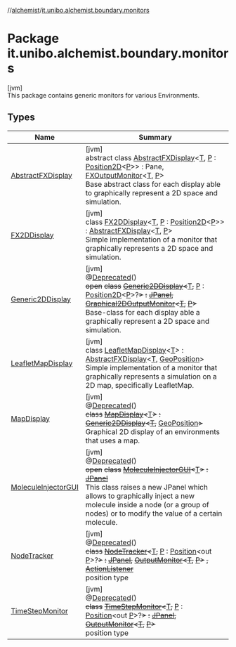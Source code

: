 //[alchemist](../../index.md)/[it.unibo.alchemist.boundary.monitors](index.md)

# Package it.unibo.alchemist.boundary.monitors

[jvm]\
This package contains generic monitors for various Environments.

## Types

| Name | Summary |
|---|---|
| [AbstractFXDisplay](-abstract-f-x-display/index.md) | [jvm]<br>abstract class [AbstractFXDisplay](-abstract-f-x-display/index.md)<[T](-abstract-f-x-display/index.md), [P](-abstract-f-x-display/index.md) : [Position2D](../it.unibo.alchemist.model.interfaces/-position2-d/index.md)<[P](-abstract-f-x-display/index.md)>> : Pane, [FXOutputMonitor](../it.unibo.alchemist.boundary.interfaces/-f-x-output-monitor/index.md)<[T](-abstract-f-x-display/index.md), [P](-abstract-f-x-display/index.md)> <br>Base abstract class for each display able to graphically represent a 2D space and simulation. |
| [FX2DDisplay](-f-x2-d-display/index.md) | [jvm]<br>class [FX2DDisplay](-f-x2-d-display/index.md)<[T](-f-x2-d-display/index.md), [P](-f-x2-d-display/index.md) : [Position2D](../it.unibo.alchemist.model.interfaces/-position2-d/index.md)<[P](-f-x2-d-display/index.md)>> : [AbstractFXDisplay](-abstract-f-x-display/index.md)<[T](-f-x2-d-display/index.md), [P](-f-x2-d-display/index.md)> <br>Simple implementation of a monitor that graphically represents a 2D space and simulation. |
| [Generic2DDisplay](-generic2-d-display/index.md) | [jvm]<br>@[Deprecated](https://docs.oracle.com/javase/8/docs/api/java/lang/Deprecated.html)()<br>~~open~~ ~~class~~ [~~Generic2DDisplay~~](-generic2-d-display/index.md)~~<~~[T](-generic2-d-display/index.md)~~,~~ [P](-generic2-d-display/index.md) : [Position2D](../it.unibo.alchemist.model.interfaces/-position2-d/index.md)<[P](../it.unibo.alchemist.boundary.wormhole.implementation/-wormhole-swing/index.md)>?~~>~~ ~~:~~ [~~JPanel~~](https://docs.oracle.com/javase/8/docs/api/javax/swing/JPanel.html)~~,~~ [~~Graphical2DOutputMonitor~~](../it.unibo.alchemist.boundary.interfaces/-graphical2-d-output-monitor/index.md)~~<~~[~~T~~](../it.unibo.alchemist.boundary.interfaces/-graphical2-d-output-monitor/index.md)~~,~~ [~~P~~](../it.unibo.alchemist.boundary.wormhole.implementation/-wormhole-swing/index.md)~~>~~ <br>Base-class for each display able a graphically represent a 2D space and simulation. |
| [LeafletMapDisplay](-leaflet-map-display/index.md) | [jvm]<br>class [LeafletMapDisplay](-leaflet-map-display/index.md)<[T](-leaflet-map-display/index.md)> : [AbstractFXDisplay](-abstract-f-x-display/index.md)<[T](-leaflet-map-display/index.md), [GeoPosition](../it.unibo.alchemist.model.interfaces/-geo-position/index.md)> <br>Simple implementation of a monitor that graphically represents a simulation on a 2D map, specifically LeafletMap. |
| [MapDisplay](-map-display/index.md) | [jvm]<br>@[Deprecated](https://docs.oracle.com/javase/8/docs/api/java/lang/Deprecated.html)()<br>~~class~~ [~~MapDisplay~~](-map-display/index.md)~~<~~[T](-map-display/index.md)~~>~~ ~~:~~ [~~Generic2DDisplay~~](-generic2-d-display/index.md)~~<~~[~~T~~](../it.unibo.alchemist.boundary.interfaces/-graphical2-d-output-monitor/index.md)~~,~~ [GeoPosition](../it.unibo.alchemist.model.interfaces/-geo-position/index.md)~~>~~ <br>Graphical 2D display of an environments that uses a map. |
| [MoleculeInjectorGUI](-molecule-injector-g-u-i/index.md) | [jvm]<br>@[Deprecated](https://docs.oracle.com/javase/8/docs/api/java/lang/Deprecated.html)()<br>~~open~~ ~~class~~ [~~MoleculeInjectorGUI~~](-molecule-injector-g-u-i/index.md)~~<~~[T](-molecule-injector-g-u-i/index.md)~~>~~ ~~:~~ [~~JPanel~~](https://docs.oracle.com/javase/8/docs/api/javax/swing/JPanel.html)<br>This class raises a new JPanel which allows to graphically inject a new molecule inside a node (or a group of nodes) or to modify the value of a certain molecule. |
| [NodeTracker](-node-tracker/index.md) | [jvm]<br>@[Deprecated](https://docs.oracle.com/javase/8/docs/api/java/lang/Deprecated.html)()<br>~~class~~ [~~NodeTracker~~](-node-tracker/index.md)~~<~~[T](-node-tracker/index.md)~~,~~ [P](-node-tracker/index.md) : [Position](../it.unibo.alchemist.model.interfaces/-position/index.md)<out [P](../it.unibo.alchemist.boundary.wormhole.implementation/-wormhole-swing/index.md)>?~~>~~ ~~:~~ [~~JPanel~~](https://docs.oracle.com/javase/8/docs/api/javax/swing/JPanel.html)~~,~~ [~~OutputMonitor~~](../it.unibo.alchemist.boundary.interfaces/-output-monitor/index.md)~~<~~[~~T~~](../it.unibo.alchemist.boundary.interfaces/-graphical2-d-output-monitor/index.md)~~,~~ [~~P~~](../it.unibo.alchemist.boundary.wormhole.implementation/-wormhole-swing/index.md)~~>~~ ~~,~~ [~~ActionListener~~](https://docs.oracle.com/javase/8/docs/api/java/awt/event/ActionListener.html)<br>position type |
| [TimeStepMonitor](-time-step-monitor/index.md) | [jvm]<br>@[Deprecated](https://docs.oracle.com/javase/8/docs/api/java/lang/Deprecated.html)()<br>~~class~~ [~~TimeStepMonitor~~](-time-step-monitor/index.md)~~<~~[T](-time-step-monitor/index.md)~~,~~ [P](-time-step-monitor/index.md) : [Position](../it.unibo.alchemist.model.interfaces/-position/index.md)<out [P](../it.unibo.alchemist.boundary.wormhole.implementation/-wormhole-swing/index.md)>?~~>~~ ~~:~~ [~~JPanel~~](https://docs.oracle.com/javase/8/docs/api/javax/swing/JPanel.html)~~,~~ [~~OutputMonitor~~](../it.unibo.alchemist.boundary.interfaces/-output-monitor/index.md)~~<~~[~~T~~](../it.unibo.alchemist.boundary.interfaces/-graphical2-d-output-monitor/index.md)~~,~~ [~~P~~](../it.unibo.alchemist.boundary.wormhole.implementation/-wormhole-swing/index.md)~~>~~ <br>position type |
